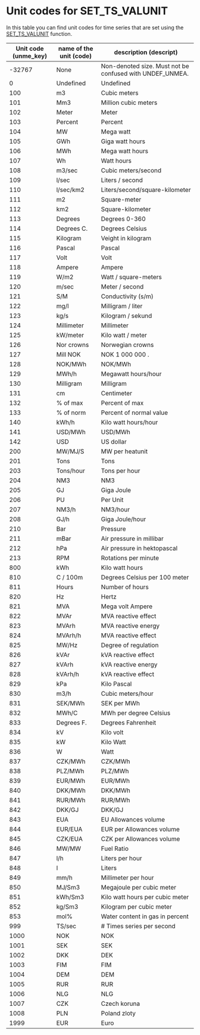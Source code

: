 ﻿# Unit codes for SET_TS_VALUNIT
In this table you can find unit codes for time series that are set using the
[SET_TS_VALUNIT](../functions/set_ts_val_unit.md) function.

| Unit code (unme_key) | name of the unit (code) | description (descript) |
|---|---|---|
| -32767 | None | Non-denoted size. Must not be confused with UNDEF_UNMEA. |
| 0 | Undefined | Undefined |
| 100 | m3 | Cubic meters |
| 101 | Mm3 | Million cubic meters |
| 102 | Meter | Meter |
| 103 | Percent | Percent |
| 104 | MW | Mega watt |
| 105 | GWh | Giga watt hours |
| 106 | MWh | Mega watt hours |
| 107 | Wh | Watt hours |
| 108 | m3/sec | Cubic meters/second |
| 109 | l/sec | Liters / second |
| 110 | l/sec/km2 | Liters/second/square-kilometer |
| 111 | m2 | Square-meter |
| 112 | km2 | Square-kilometer |
| 113 | Degrees | Degrees 0-360 |
| 114 | Degrees C. | Degrees Celsius |
| 115 | Kilogram | Veight in kilogram |
| 116 | Pascal | Pascal |
| 117 | Volt | Volt |
| 118 | Ampere | Ampere |
| 119 | W/m2 | Watt / square-meters |
| 120 | m/sec | Meter / second |
| 121 | S/M | Conductivity (s/m) |
| 122 | mg/l | Milligram / liter |
| 123 | kg/s | Kilogram / sekund |
| 124 | Millimeter | Millimeter |
| 125 | kW/meter | Kilo watt / meter |
| 126 | Nor crowns | Norwegian crowns |
| 127 | Mill NOK | NOK 1 000 000 . |
| 128 | NOK/MWh | NOK/MWh |
| 129 | MWh/h | Megawatt hours/hour |
| 130 | Milligram | Milligram |
| 131 | cm | Centimeter |
| 132 | % of max | Percent of max |
| 133 | % of norm | Percent of normal value |
| 140 | kWh/h | Kilo watt hours/hour |
| 141 | USD/MWh | USD/MWh |
| 142 | USD | US dollar |
| 200 | MW/MJ/S | MW per heatunit |
| 201 | Tons | Tons |
| 203 | Tons/hour | Tons per hour |
| 204 | NM3 | NM3 |
| 205 | GJ | Giga Joule |
| 206 | PU | Per Unit |
| 207 | NM3/h | NM3/hour |
| 208 | GJ/h | Giga Joule/hour |
| 210 | Bar | Pressure |
| 211 | mBar | Air pressure in millibar |
| 212 | hPa | Air pressure in hektopascal |
| 213 | RPM | Rotations per minute |
| 800 | kWh | Kilo watt hours |
| 810 | C / 100m | Degrees Celsius per 100 meter |
| 811 | Hours | Number of hours |
| 820 | Hz | Hertz |
| 821 | MVA | Mega volt Ampere |
| 822 | MVAr | MVA reactive effect |
| 823 | MVArh | MVA reactive energy |
| 824 | MVArh/h | MVA reactive effect |
| 825 | MW/Hz | Degree of regulation |
| 826 | kVAr | kVA reactive effect |
| 827 | kVArh | kVA reactive energy |
| 828 | kVArh/h | kVA reactive effect |
| 829 | kPa | Kilo Pascal |
| 830 | m3/h | Cubic meters/hour |
| 831 | SEK/MWh | SEK per MWh |
| 832 | MWh/C | MWh per degree Celsius |
| 833 | Degrees F. | Degrees Fahrenheit |
| 834 | kV | Kilo volt |
| 835 | kW | Kilo Watt |
| 836 | W | Watt |
| 837 | CZK/MWh | CZK/MWh |
| 838 | PLZ/MWh | PLZ/MWh |
| 839 | EUR/MWh | EUR/MWh |
| 840 | DKK/MWh | DKK/MWh |
| 841 | RUR/MWh | RUR/MWh |
| 842 | DKK/GJ | DKK/GJ |
| 843 | EUA | EU Allowances volume |
| 844 | EUR/EUA | EUR per Allowances volume |
| 845 | CZK/EUA | CZK per Allowances volume |
| 846 | MW/MW | Fuel Ratio |
| 847 | l/h | Liters per hour |
| 848 | l | Liters |
| 849 | mm/h | Millimeter per hour |
| 850 | MJ/Sm3 | Megajoule per cubic meter |
| 851 | kWh/Sm3 | Kilo watt hours per cubic meter |
| 852 | kg/Sm3 | Kilogram per cubic meter |
| 853 | mol% | Water content in gas in percent |
| 999 | TS/sec | # Times series per second |
| 1000 | NOK | NOK |
| 1001 | SEK | SEK |
| 1002 | DKK | DEK |
| 1003 | FIM | FIM |
| 1004 | DEM | DEM |
| 1005 | RUR | RUR |
| 1006 | NLG | NLG |
| 1007 | CZK | Czech koruna |
| 1008 | PLN | Poland zloty |
| 1999 | EUR | Euro |
